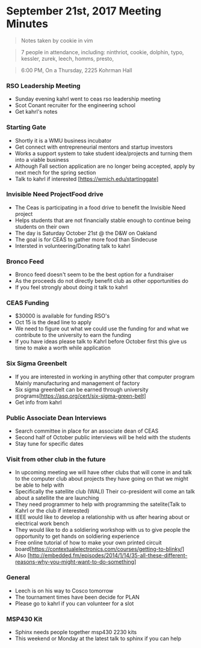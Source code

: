 # September 21st, 2017 Meeting Minutes
> Notes taken by cookie in vim

> 7 people in attendance, including: ninthriot, cookie, dolphin, typo, kessler, zurek, leech, homms, presto,

> 6:00 PM, On a Thursday, 2225 Kohrman Hall

### RSO Leadership Meeting
- Sunday evening kahrl went to ceas rso leadership meeting
- Scot Conant recruiter for the engineering school
- Get kahrl's notes

### Starting Gate
- Shortly it is a WMU business incubator
- Get connect with entrepreneurial mentors and startup investors
- Works a support system to take student idea/projects and turning them into a viable business
- Although Fall section application are no longer being accepted, apply by next mech for the spring section
- Talk to kahrl if interested [https://wmich.edu/startinggate]

### Invisible Need ProjectFood drive
- The Ceas is participating in a food drive to benefit the Invisible Need project
- Helps students that are not financially stable enough to continue being students on their own
- The day is Saturday October 21st @ the D&W on Oakland
- The goal is for CEAS to gather more food than Sindecuse
- Intersted in volunteering/Donating talk to kahrl

### Bronco Feed
- Bronco feed doesn't seem to be the best option for a fundraiser
- As the proceeds do not directly benefit club as other opportunities do
- If you feel strongly about doing it talk to kahrl

### CEAS Funding
- $30000 is available for funding RSO's
- Oct 15 is the dead line to apply
- We need to figure out what we could use the funding for and what we contribute to the university to earn the funding
- If you have ideas please talk to Kahrl before October first this give us time to make a worth while application

### Six Sigma Greenbelt
- If you are interested in working in anything other that computer program Mainly manufacturing and management of factory
- Six sigma greenbelt can be earned through university programs[https://asq.org/cert/six-sigma-green-belt]
- Get info from kahrl

### Public Associate Dean Interviews
- Search committee in place for an associate dean of CEAS
- Second half of October public interviews will be held with the students
- Stay tune for specific dates

### Visit from other club in the future
- In upcoming meeting we will have other clubs that will come in and talk to the computer club about projects they have going on that we might be able to help with
- Specifically the satellite club (WALI) Their co-president will come an talk about a satellite the are launching
- They need programmer to help with programming the satelite(Talk to Kahrl or the club if interested)
-  IEEE would like to develop a relationship with us after hearing about or electrical work bench
- They would like to do a soldiering workshop with us to give people the opportunity to get hands on soldiering experience
- Free online tutorial of how to make your own printed circuit board[https://contextualelectronics.com/courses/getting-to-blinky/]
- Also [http://embedded.fm/episodes/2014/1/14/35-all-these-different-reasons-why-you-might-want-to-do-something]

### General
- Leech is on his way to Cosco tomorrow
- The tournament times have been decide for PLAN
- Please go to kahrl if you can volunteer for a slot


### MSP430 Kit
- Sphinx needs people together msp430 2230 kits
- This weekend or Monday at the latest talk to sphinx if you can help
